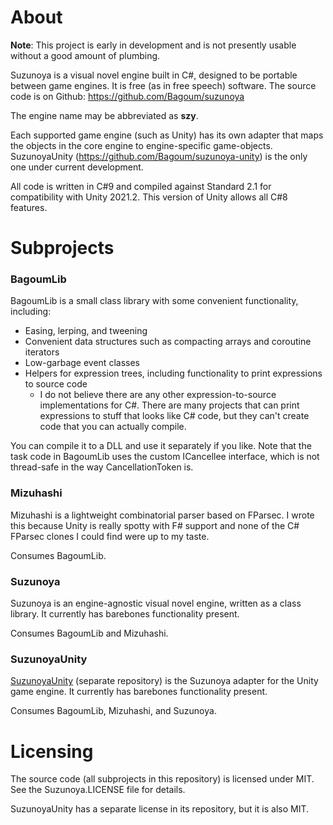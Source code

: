 # About

**Note**: This project is early in development and is not presently usable without a good amount of plumbing.

Suzunoya is a visual novel engine built in C#, designed to be portable between game engines.
It is free (as in free speech) software. The source code is on Github: https://github.com/Bagoum/suzunoya

The engine name may be abbreviated as **szy**.

Each supported game engine (such as Unity) has its own adapter that maps the objects in the core engine to engine-specific game-objects. SuzunoyaUnity (https://github.com/Bagoum/suzunoya-unity) is the only one under current development. 

All code is written in C#9 and compiled against Standard 2.1 for compatibility with Unity 2021.2. This version of Unity allows all C#8 features.

# Subprojects

### BagoumLib

BagoumLib is a small class library with some convenient functionality, including:

- Easing, lerping, and tweening
- Convenient data structures such as compacting arrays and coroutine iterators 
- Low-garbage event classes
- Helpers for expression trees, including functionality to print expressions to source code
  - I do not believe there are any other expression-to-source implementations for C#. There are many projects that can print expressions to stuff that looks like C# code, but they can't create code that you can actually compile.

You can compile it to a DLL and use it separately if you like. Note that the task code in BagoumLib uses the custom ICancellee interface, which is not thread-safe in the way CancellationToken is. 

### Mizuhashi

Mizuhashi is a lightweight combinatorial parser based on FParsec. I wrote this because Unity is really spotty with F# support and none of the C# FParsec clones I could find were up to my taste.

Consumes BagoumLib.

### Suzunoya

Suzunoya is an engine-agnostic visual novel engine, written as a class library. It currently has barebones functionality present.

Consumes BagoumLib and Mizuhashi.

### SuzunoyaUnity

[SuzunoyaUnity](https://github.com/Bagoum/suzunoya-unity) (separate repository) is the Suzunoya adapter for the Unity game engine. It currently has barebones functionality present.

Consumes BagoumLib, Mizuhashi, and Suzunoya.

# Licensing

The source code (all subprojects in this repository) is licensed under MIT. See the Suzunoya.LICENSE file for details.

SuzunoyaUnity has a separate license in its repository, but it is also MIT.

